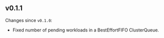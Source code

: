 ## v0.1.1

Changes since `v0.1.0`:

- Fixed number of pending workloads in a BestEffortFIFO ClusterQueue.